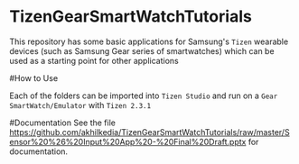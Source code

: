 # TizenGearSmartWatchTutorials

This repository has some basic applications for Samsung's `Tizen` wearable devices (such as Samsung Gear series of smartwatches) which can be used as a starting point for other applications

#How to Use

Each of the folders can be imported into `Tizen Studio` and run on a `Gear SmartWatch/Emulator` with `Tizen 2.3.1`

#Documentation
See the file https://github.com/akhilkedia/TizenGearSmartWatchTutorials/raw/master/Sensor%20%26%20Input%20App%20-%20Final%20Draft.pptx for documentation.

